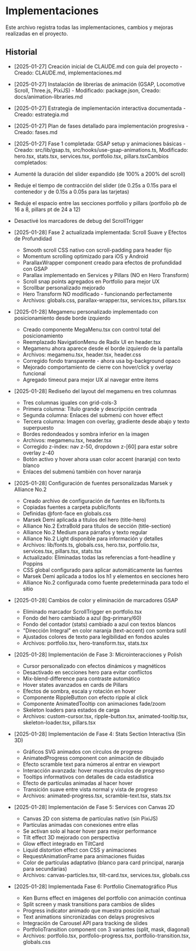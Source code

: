 # Implementaciones

Este archivo registra todas las implementaciones, cambios y mejoras realizadas en el proyecto.

## Historial

- [2025-01-27] Creación inicial de CLAUDE.md con guía del proyecto - Creado: CLAUDE.md, implementaciones.md
- [2025-01-27] Instalación de librerías de animación (GSAP, Locomotive Scroll, Three.js, PixiJS) - Modificado: package.json, Creado: docs/animation-libraries.md
- [2025-01-27] Estrategia de implementación interactiva documentada - Creado: estrategia.md
- [2025-01-27] Plan de fases detallado para implementación progresiva - Creado: fases.md
- [2025-01-27] Fase 1 completada: GSAP setup y animaciones básicas - Creado: src/lib/gsap.ts, src/hooks/use-gsap-animations.ts, Modificado: hero.tsx, stats.tsx, services.tsx, portfolio.tsx, pillars.tsxCambios completados: 
- Aumenté la duración del slider expandido (de 100% a 200% del scroll)
- Reduje el tiempo de contracción del slider (de 0.25s a 0.15s para el contenedor y de 0.15s a 0.05s para las tarjetas)
- Reduje el espacio entre las secciones portfolio y pillars (portfolio pb de 16 a 8, pillars pt de 24 a 12)
- Desactivé los marcadores de debug del ScrollTrigger

- [2025-01-28] Fase 2 actualizada implementada: Scroll Suave y Efectos de Profundidad
  - Smooth scroll CSS nativo con scroll-padding para header fijo
  - Momentum scrolling optimizado para iOS y Android
  - ParallaxWrapper component creado para efectos de profundidad con GSAP
  - Parallax implementado en Services y Pillars (NO en Hero Transform)
  - Scroll snap points agregados en Portfolio para mejor UX
  - Scrollbar personalizado mejorado
  - Hero Transform NO modificado - funcionando perfectamente
  - Archivos: globals.css, parallax-wrapper.tsx, services.tsx, pillars.tsx

- [2025-01-28] Megamenu personalizado implementado con posicionamiento desde borde izquierdo
  - Creado componente MegaMenu.tsx con control total del posicionamiento
  - Reemplazado NavigationMenu de Radix UI en header.tsx
  - Megamenu ahora aparece desde el borde izquierdo de la pantalla
  - Archivos: megamenu.tsx, header.tsx, header.css
  - Corregido fondo transparente - ahora usa bg-background opaco
  - Mejorado comportamiento de cierre con hover/click y overlay funcional
  - Agregado timeout para mejor UX al navegar entre items

- [2025-01-28] Rediseño del layout del megamenu en tres columnas
  - Tres columnas iguales con grid-cols-3
  - Primera columna: Título grande y descripción centrada
  - Segunda columna: Enlaces del submenú con hover effect
  - Tercera columna: Imagen con overlay, gradiente desde abajo y texto superpuesto
  - Bordes redondeados y sombra inferior en la imagen
  - Archivos: megamenu.tsx, header.tsx
  - Corregido z-index: nav z-50, dropdown z-[60] para estar sobre overlay z-40
  - Botón activo y hover ahora usan color accent (naranja) con texto blanco
  - Enlaces del submenú también con hover naranja

- [2025-01-28] Configuración de fuentes personalizadas Marsek y Alliance No.2
  - Creado archivo de configuración de fuentes en lib/fonts.ts
  - Copiadas fuentes a carpeta public/fonts
  - Definidas @font-face en globals.css
  - Marsek Demi aplicada a títulos del hero (title-hero)
  - Alliance No.2 ExtraBold para títulos de sección (title-section)
  - Alliance No.2 Medium para párrafos y texto regular
  - Alliance No.2 Light disponible para información y detalles
  - Archivos: lib/fonts.ts, globals.css, hero.tsx, portfolio.tsx, services.tsx, pillars.tsx, stats.tsx
  - Actualizado: Eliminadas todas las referencias a font-headline y Poppins
  - CSS global configurado para aplicar automáticamente las fuentes
  - Marsek Demi aplicada a todos los h1 y elementos en secciones hero
  - Alliance No.2 configurada como fuente predeterminada para todo el sitio

- [2025-01-28] Cambios de color y eliminación de marcadores GSAP
  - Eliminado marcador ScrollTrigger en portfolio.tsx
  - Fondo del hero cambiado a azul (bg-primary/60)
  - Fondo del contador (stats) cambiado a azul con textos blancos
  - "Dirección Integral" en color naranja (text-accent) con sombra sutil
  - Ajustados colores de texto para legibilidad en fondos azules
  - Archivos: portfolio.tsx, hero-transform.tsx, stats.tsx

- [2025-01-28] Implementación de Fase 3: Microinteracciones y Polish
  - Cursor personalizado con efectos dinámicos y magnéticos
  - Desactivado en secciones hero para evitar conflictos
  - Mix-blend-difference para contraste automático
  - Hover states avanzados en cards de Pillars
  - Efectos de sombra, escala y rotación en hover
  - Componente RippleButton con efecto ripple al click
  - Componente AnimatedTooltip con animaciones fade/zoom
  - Skeleton loaders para estados de carga
  - Archivos: custom-cursor.tsx, ripple-button.tsx, animated-tooltip.tsx, skeleton-loader.tsx, pillars.tsx

- [2025-01-28] Implementación de Fase 4: Stats Section Interactiva (Sin 3D)
  - Gráficos SVG animados con círculos de progreso
  - AnimatedProgress component con animación de dibujado
  - Efecto scramble text para números al entrar en viewport
  - Interacción avanzada: hover muestra círculos de progreso
  - Tooltips informativos con detalles de cada estadística
  - Efecto de partículas animadas al hacer hover
  - Transición suave entre vista normal y vista de progreso
  - Archivos: animated-progress.tsx, scramble-text.tsx, stats.tsx

- [2025-01-28] Implementación de Fase 5: Services con Canvas 2D
  - Canvas 2D con sistema de partículas nativo (sin PixiJS)
  - Partículas animadas con conexiones entre ellas
  - Se activan solo al hacer hover para mejor performance
  - Tilt effect 3D mejorado con perspectiva
  - Glow effect integrado en TiltCard
  - Liquid distortion effect con CSS y animaciones
  - RequestAnimationFrame para animaciones fluidas
  - Color de partículas adaptativo (blanco para card principal, naranja para secundarias)
  - Archivos: canvas-particles.tsx, tilt-card.tsx, services.tsx, globals.css

- [2025-01-28] Implementada Fase 6: Portfolio Cinematográfico Plus
  - Ken Burns effect en imágenes del portfolio con animación continua
  - Split screen y mask transitions para cambios de slides
  - Progress indicator animado que muestra posición actual
  - Text animations sincronizadas con delays progresivos
  - Integración de Carousel API para tracking de slides
  - PortfolioTransition component con 3 variantes (split, mask, diagonal)
  - Archivos: portfolio.tsx, portfolio-progress.tsx, portfolio-transition.tsx, globals.css
